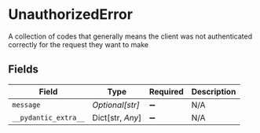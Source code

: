 # UnauthorizedError

A collection of codes that generally means the client was not authenticated correctly for the request they want to make


## Fields

| Field                | Type                 | Required             | Description          |
| -------------------- | -------------------- | -------------------- | -------------------- |
| `message`            | *Optional[str]*      | :heavy_minus_sign:   | N/A                  |
| `__pydantic_extra__` | Dict[str, *Any*]     | :heavy_minus_sign:   | N/A                  |
